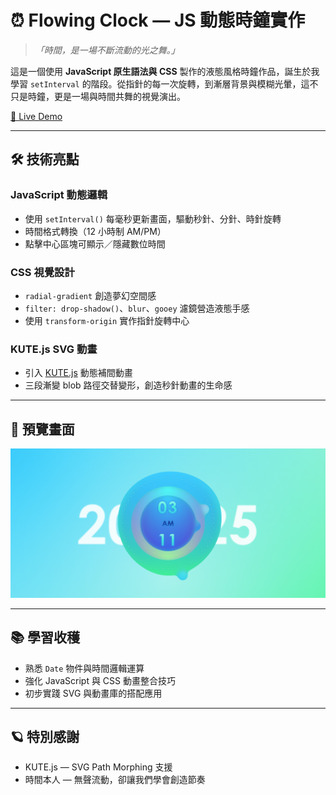 # ⏰ Flowing Clock — JS 動態時鐘實作

> _「時間，是一場不斷流動的光之舞。」_

這是一個使用 **JavaScript 原生語法與 CSS** 製作的液態風格時鐘作品，誕生於我學習 `setInterval` 的階段。從指針的每一次旋轉，到漸層背景與模糊光暈，這不只是時鐘，更是一場與時間共舞的視覺演出。

[🔗 Live Demo](http://homershie.github.io/flowing_clock/)

---

## 🛠 技術亮點

### JavaScript 動態邏輯

- 使用 `setInterval()` 每毫秒更新畫面，驅動秒針、分針、時針旋轉
- 時間格式轉換（12 小時制 AM/PM）
- 點擊中心區塊可顯示／隱藏數位時間

### CSS 視覺設計

- `radial-gradient` 創造夢幻空間感
- `filter: drop-shadow()`、`blur`、`gooey` 濾鏡營造液態手感
- 使用 `transform-origin` 實作指針旋轉中心

### KUTE.js SVG 動畫

- 引入 [KUTE.js](https://thednp.github.io/kute.js/) 動態補間動畫
- 三段漸變 blob 路徑交替變形，創造秒針動畫的生命感

---

## 📸 預覽畫面

![預覽畫面](./images/screenshot.png)

---

## 📚 學習收穫

- 熟悉 `Date` 物件與時間邏輯運算
- 強化 JavaScript 與 CSS 動畫整合技巧
- 初步實踐 SVG 與動畫庫的搭配應用

---

## 🪐 特別感謝

- KUTE.js — SVG Path Morphing 支援
- 時間本人 — 無聲流動，卻讓我們學會創造節奏
